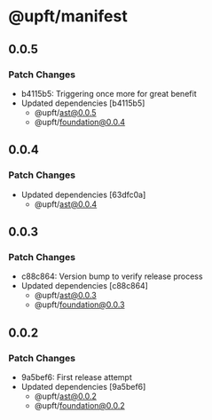 # @upft/manifest

## 0.0.5

### Patch Changes

- b4115b5: Triggering once more for great benefit
- Updated dependencies [b4115b5]
  - @upft/ast@0.0.5
  - @upft/foundation@0.0.4

## 0.0.4

### Patch Changes

- Updated dependencies [63dfc0a]
  - @upft/ast@0.0.4

## 0.0.3

### Patch Changes

- c88c864: Version bump to verify release process
- Updated dependencies [c88c864]
  - @upft/ast@0.0.3
  - @upft/foundation@0.0.3

## 0.0.2

### Patch Changes

- 9a5bef6: First release attempt
- Updated dependencies [9a5bef6]
  - @upft/ast@0.0.2
  - @upft/foundation@0.0.2
